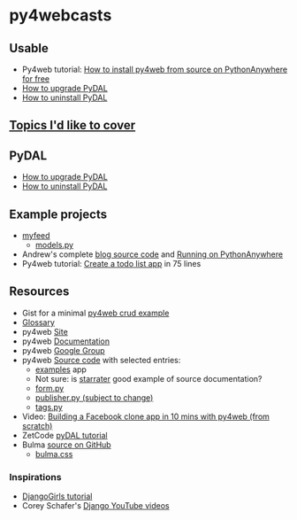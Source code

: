 # py4webcasts

## Usable
* Py4web tutorial: [How to install py4web from source on PythonAnywhere for free](how-install-source-pythonanywhere.md)
* [How to upgrade PyDAL](how-upgrade-pydal.md)
* [How to uninstall PyDAL](how-to-uninstall-pydal)

## [Topics I'd like to cover](todo.md)

## PyDAL
* [How to upgrade PyDAL](how-upgrade-pydal.md)
* [How to uninstall PyDAL](how-to-uninstall-pydal)

## Example projects
* [myfeed](https://github.com/web2py/py4web/tree/master/apps/myfeed)
  - [models.py](https://github.com/web2py/py4web/blob/master/apps/myfeed/models.py)
* Andrew's complete [blog source code](https://github.com/agavgavi/py4web-blog-app) and [Running on PythonAnywhere](https://agavgavi.pythonanywhere.com/blog)
* Py4web tutorial: [Create a todo list app](py4web-tutorial-todo.md) in 75 lines

## Resources
* Gist for a minimal [py4web crud example](https://gist.github.com/tomcam/7b723cbb5f6542f54532d45c1dbc2d19)
* [Glossary](glossary.md)
* py4web [Site](https://py4web.com/)
* py4web [Documentation](https://py4web.com/_documentation/static/index.html)
* py4web [Google Group](https://groups.google.com/forum/#!forum/py4web)
* py4web [Source code](https://github.com/web2py/py4web) with selected entries:
  - [examples](https://github.com/web2py/py4web/tree/master/apps/examples) app
  - Not sure: is [starrater](https://github.com/web2py/py4web/blob/master/apps/examples/components/starrater.py) good example of source documentation?
  - [form.py](https://github.com/web2py/py4web/blob/master/py4web/utils/form.py)
  - [publisher.py (subject to change)](https://github.com/web2py/py4web/blob/master/py4web/utils/publisher.py)
  - [tags.py](https://github.com/web2py/py4web/blob/master/py4web/utils/tags.py)
* Video: [Building a Facebook clone app in 10 mins with py4web (from scratch)](https://www.youtube.com/watch?v=hcYUgNWvPtw)
* ZetCode [pyDAL tutorial](http://zetcode.com/python/pydal/)
* Bulma [source on GitHub](https://github.com/jgthms/bulma)
  - [bulma.css](https://github.com/jgthms/bulma/blob/master/css/bulma.css)

### Inspirations
* [DjangoGirls tutorial](https://tutorial.djangogirls.org/en/django_start_project/)
* Corey Schafer's [Django YouTube videos](https://www.youtube.com/playlist?list=PL-osiE80TeTtoQCKZ03TU5fNfx2UY6U4p)
